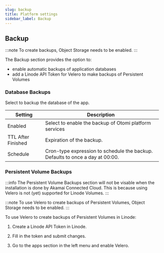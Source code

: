 ```yaml
---
slug: backup
title: Platform settings
sidebar_label: Backup
---
```


## Backup

:::note
To create backups, Object Storage needs to be enabled.
:::

The Backup section provides the option to:

- enable automatic backups of application databases
- add a Linode API Token for Velero to make backups of Persistent Volumes

### Database Backups

Select to backup the database of the app. 

| Setting       | Description |
| ------------- | ----------- |
| Enabled | Select to enable the backup of Otomi platform services |
| TTL After Finished | Expiration of the backup. |
| Schedule | Cron-type expression to schedule the backup. Defaults to once a day at 00:00. |

### Persistent Volume Backups

:::info
The Persistent Volume Backups section will not be visable when the installation is done by Akamai Connected Cloud. This is because using Velero is not (yet) supported for Linode Volumes.
:::

:::note
To use Velero to create backups of Persistent Volumes, Object Storage needs to be enabled.
:::

To use Velero to create backups of Persistent Volumes in Linode:

1. Create a Linode API Token in Linode.

2. Fill in the token and submit changes.

3. Go to the apps section in the left menu and enable Velero.

